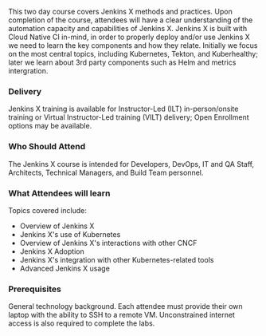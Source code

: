 <!-- Jenkins X-->

This two day course covers Jenkins X methods and practices. Upon completion of the course, attendees will have a clear understanding of the automation capacity and capabilities of Jenkins X. Jenkins X is built with Cloud Native CI in-mind, in order to properly deploy and/or use Jenkins X we need to learn the key components and how they relate. Initially we focus on the most central topics, including Kubernetes, Tekton, and Kuberhealthy; later we learn about 3rd party components such as Helm and metrics intergration.


### Delivery

Jenkins X training is available for Instructor-Led (ILT) in-person/onsite training or Virtual Instructor-Led training (VILT) delivery; Open Enrollment options may be available.


### Who Should Attend

The Jenkins X course is intended for Developers, DevOps, IT and QA Staff, Architects, Technical Managers, and Build Team personnel.


### What Attendees will learn

Topics covered include:

- Overview of Jenkins X
- Jenkins X's use of Kubernetes
- Overview of Jenkins X's interactions with other CNCF
- Jenkins X Adoption
- Jenkins X's integration with other Kubernetes-related tools
- Advanced Jenkins X usage


### Prerequisites

General technology background. Each attendee must provide their own laptop with the ability to SSH to a remote VM. Unconstrained internet access is also required to complete the labs.
